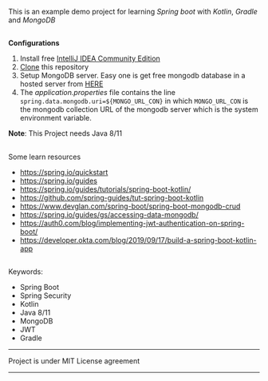 This is an example demo project for learning _Spring boot_ with _Kotlin_, _Gradle_ and _MongoDB_

##
**Configurations**

1. Install free [IntelliJ IDEA Community Edition](https://www.jetbrains.com/idea/download/#section=mac)
2. [Clone](https://github.com/pranavagiligar/demospring.git) this repository
3. Setup MongoDB server. Easy one is get free mongodb database in a hosted server from [HERE](https://account.mongodb.com/account/login)
4. The _application.properties_ file contains the line
`spring.data.mongodb.uri=${MONGO_URL_CON}`
in which `MONGO_URL_CON` is the mongodb collection URL of the mongodb server which is the system environment variable.

**Note**: This Project needs Java 8/11
 
##
Some learn resources
+ https://spring.io/quickstart
+ https://spring.io/guides
+ https://spring.io/guides/tutorials/spring-boot-kotlin/
+ https://github.com/spring-guides/tut-spring-boot-kotlin
+ https://www.devglan.com/spring-boot/spring-boot-mongodb-crud
+ https://spring.io/guides/gs/accessing-data-mongodb/
+ https://auth0.com/blog/implementing-jwt-authentication-on-spring-boot/
+ https://developer.okta.com/blog/2019/09/17/build-a-spring-boot-kotlin-app
##

Keywords: 
+ Spring Boot 
+ Spring Security
+ Kotlin
+ Java 8/11
+ MongoDB
+ JWT
+ Gradle 

---

Project is under MIT License agreement

---
